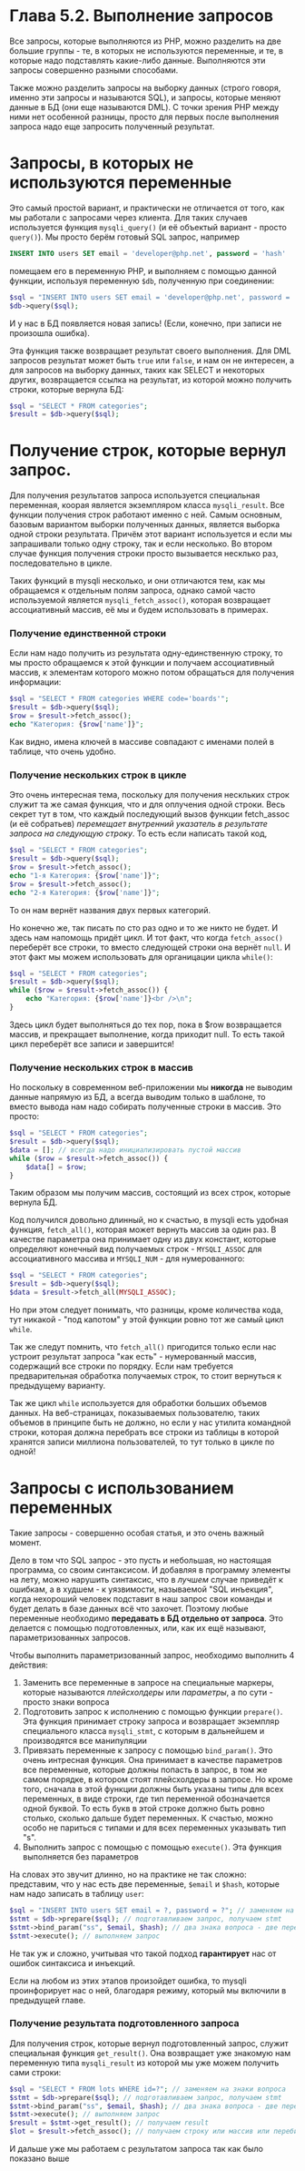# Глава 5.2. Выполнение запросов

Все запросы, которые выполняются из РНР, можно разделить на две большие группы - те, в которых не используются переменные, и те, в которые надо подставлять какие-либо данные. Выполняются эти запросы совершенно разными способами.

Также можно разделить запросы на выборку данных (строго говоря, именно эти запросы и называются SQL), и запросы, которые меняют данные в БД (они еще называются DML). С точки зрения РНР между ними нет особенной разницы, просто для первых после выполнения запроса надо еще запросить полученный результат. 

# Запросы, в которых не используются переменные

Это самый простой вариант, и практически не отличается от того, как мы работали с запросами через клиента. Для таких случаев используется функция `mysqli_query()` (и её объектый вариант - просто `query()`). Мы просто берём готовый SQL запрос, например
```SQL
INSERT INTO users SET email = 'developer@php.net', password = 'hash'
```
помещаем его в переменную РНР, и выполняем  с помощью данной функции, используя переменную `$db`, полученную при соединении:
```php
$sql = "INSERT INTO users SET email = 'developer@php.net', password = 'hash'";
$db->query($sql);
```
И у нас в БД появляется новая запись! (Если, конечно, при записи не произошла ошибка).

Эта функция также возвращает результат своего выполнения. Для DML запросов результат может быть `true` или `false`, и нам он не интересен, а для запросов на выборку данных, таких как SELECT и некоторых других, возвращается ссылка на результат, из которой можно получить строки, которые вернула БД:

```php
$sql = "SELECT * FROM categories";
$result = $db->query($sql);
```

# Получение строк, которые вернул запрос. 

Для получения результатов запроса используется специальная переменная, коорая является экземпляром класса `mysqli_result`. Все функции получения строк работают именно с ней. 
Самым основным, базовым вариантом выборки полученных данных, является выборка одной строки результата. Причём этот вариант используется и если мы запрашивали только одну строку, так и если несколько. Во втором случае функция получения строки просто вызывается несклько раз, последовательно в цикле. 

Таких функций в mysqli несколько, и они отличаются тем, как мы обращаемся к отдельным полям запроса, однако самой часто используемой является `mysqli_fetch_assoc()`, которая возвращает ассоциативный массив, её мы и будем использовать в примерах.

### Получение единственной строки

Если нам надо получить из результата одну-единственную строку, то мы просто обращаемся к этой функции и получаем ассоциативный массив, к элементам которого можно потом обращаться для получения информации:

```php
$sql = "SELECT * FROM categories WHERE code='boards'";
$result = $db->query($sql);
$row = $result->fetch_assoc();
echo "Категория: {$row['name']}";
```
Как видно, имена ключей в массиве совпадают с именами полей в таблице, что очень удобно.

### Получение нескольких строк в цикле

Это очень интересная тема, поскольку для получения нескльких строк служит та же самая функция, что и для оплучения одной строки. Весь секрет тут в том, что каждый последующий вызов функции fetch_assoc (и её собратьев) *перемещает внутренний указатель в результате запроса на следующую строку*. То есть если написать такой код,

```php
$sql = "SELECT * FROM categories";
$result = $db->query($sql);
$row = $result->fetch_assoc();
echo "1-я Категория: {$row['name']}";
$row = $result->fetch_assoc();
echo "2-я Категория: {$row['name']}";
```
То он нам вернёт названия двух первых категорий. 

Но конечно же, так писать по сто раз одно и то же никто не будет. И здесь нам напомощь придёт цикл. И тот факт, что когда `fetch_assoc()` переберёт все строки, то вместо следующей строки она вернёт `null`. И этот факт мы можем использовать для органицации цикла `while()`:

```php
$sql = "SELECT * FROM categories";
$result = $db->query($sql);
while ($row = $result->fetch_assoc()) {
    echo "Категория: {$row['name']}<br />\n";
}
```
Здесь цикл будет выполняться до тех пор, пока в $row возвращается массив, и прекращает выполнение, когда приходит null. 
То есть такой цикл переберёт все записи и завершится!

### Получение нескольких строк в массив

Но поскольку в современном веб-приложении мы **никогда** не выводим данные напрямую из БД, а всегда выводим только в шаблоне, то вместо вывода нам надо собирать полученные строки в массив. Это просто:
```php
$sql = "SELECT * FROM categories";
$result = $db->query($sql);
$data = []; // всегда надо инициализировать пустой массив
while ($row = $result->fetch_assoc()) {
    $data[] = $row;
}
```
Таким образом мы получим массив, состоящий из всех строк, которые вернула БД. 

Код получился довольно длинный, но к счастью, в mysqli есть удобная функция, `fetch_all()`, которая может вернуть массив за один раз. В качестве параметра она принимает одну из двух констант, которые определяют конечный вид получаемых строк - `MYSQLI_ASSOC` для ассоциативного массива и `MYSQLI_NUM` - для нумерованного:
```php
$sql = "SELECT * FROM categories";
$result = $db->query($sql);
$data = $result->fetch_all(MYSQLI_ASSOC);
```
Но при этом следует понимать, что разницы, кроме количества кода, тут никакой - "под капотом" у этой функции ровно тот же самый цикл `while`. 

Так же следут помнить, что `fetch_all()` пригодится только если нас устроит результат запроса "как есть" - нумерованный массив, содержащий все строки по порядку.
Если нам требуется предварительная обработка получаемых строк, то стоит вернуться к предыдущему варианту.

Так же цикл `while` используется для обработки больших объемов данных. На веб-страницах, показываемых пользователю, таких объемов в принципе быть не должно, но если у нас утилита командной строки, которая должна перебрать все строки из таблицы в которой хранятся записи миллиона пользователей, то тут только в цикле по одной!

# Запросы с использованием переменных

Такие запросы - совершенно особая статья, и это очень важный момент. 

Дело в том что SQL запрос - это пусть и небольшая, но настоящая программа, со своим синтаксисом. И добавляя в программу элементы на лету, можно нарушить синтаксис, что в *лучшем* случае приведёт к ошибкам, а в худшем - к уязвимости, называемой "SQL инъекция", когда нехороший человек подставит в наш запрос свои команды и будет делать в базе данных всё что захочет. Поэтому любые переменные необходимо **передавать в БД отдельно от запроса**. Это делается с помощью подготовленных, или, как их ещё называют, параметризованных запросов.

Чтобы выполнить параметризованный запрос, необходимо выполнить 4 действия:

1. Заменить все переменные в запросе на специальные маркеры, которые называются *плейсхолдеры* или *параметры*, а по сути - просто знаки вопроса
2. Подготовить запрос к исполнению с помощью функции `prepare()`. Эта функция принимает строку запроса и возвращает экземпляр специального класса `mysqli_stmt`, с которым в дальнейшем и производятся все манипуляции
3. Привязать переменные к запросу с помощью `bind_param()`. Это очень интресная функция. Она принимает в качестве параметров все переменные, которые должны попасть в запрос, в том же самом порядке, в котором стоят плейсхолдеры в запросе. Но кроме того, сначала в этой функции должны быть указаны типы для всех переменных, в виде строки, где тип переменной обозначается одной буквой. То есть букв в этой строке должно быть ровно столько, сколько дальше будет переменных. К счастью, можно особо не париться с типами и для всех переменных указывать тип "s". 
4. Выполнить запрос с помощью с помощью `execute()`. Эта функция выполняется без параметров

На словах это звучит длинно, но на практике не так сложно: представим, что у нас есть две переменные, `$email` и `$hash`, которые нам надо записать в таблицу `user`:
```php
$sql = "INSERT INTO users SET email = ?, password = ?"; // заменяем на знаки вопроса
$stmt = $db->prepare($sql); // подготавливаем запрос, получаем stmt
$stmt->bind_param("ss", $email, $hash); // два знака вопроса - две переменных - две буквы s
$stmt->execute(); // выполняем запрос
```
Не так уж и сложно, учитывая что такой подход **гарантирует** нас от ошибок синтаксиса и инъекций. 

Если на любом из этих этапов произойдет ошибка, то mysqli проинфорирует нас о ней, благодаря режиму, который мы включили в предыдущей главе.

### Получение результата подготовленного запроса

Для получения строк, которые вернул подготовленный запрос, служит специальная функция `get_result()`. Она возвращает уже знакомую нам переменную типа `mysqli_result` из которой мы уже можем получить сами строки:
```php
$sql = "SELECT * FROM lots WHERE id=?"; // заменяем на знаки вопроса
$stmt = $db->prepare($sql); // подготавливаем запрос, получаем stmt
$stmt->bind_param("ss", $email, $hash); // два знака вопроса - две переменных - две буквы s
$stmt->execute(); // выполняем запрос
$result = $stmt->get_result(); // получаем result
$lot = $result->fetch_assoc(); // получаем строку или массив или перебираем по одной, как показано выше
```

И дальше уже мы работаем с результатом запроса так как было показано выше







